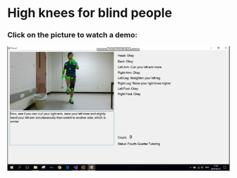 # High knees for blind people

### Click on the picture to watch a demo:

[![](https://raw.githubusercontent.com/Ziyang-Wang/AccessibilityKinectProject/master/high%20knees%20for%20blind.png)](https://youtu.be/9lMRoM6PMYU)
